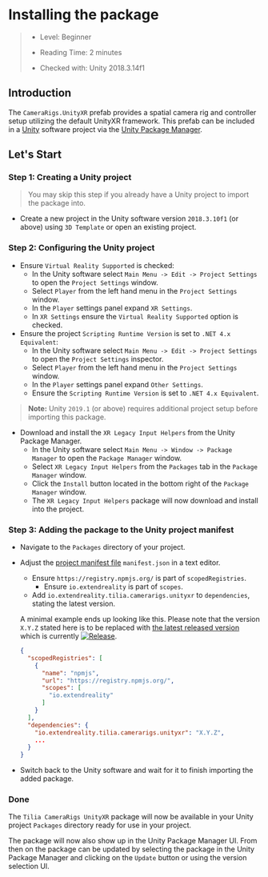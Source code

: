 # Installing the package

> * Level: Beginner
>
> * Reading Time: 2 minutes
>
> * Checked with: Unity 2018.3.14f1

## Introduction

The `CameraRigs.UnityXR` prefab provides a spatial camera rig and controller setup utilizing the default UnityXR framework. This prefab can be included in a [Unity] software project via the [Unity Package Manager].

## Let's Start

### Step 1: Creating a Unity project

> You may skip this step if you already have a Unity project to import the package into.

* Create a new project in the Unity software version `2018.3.10f1` (or above) using `3D Template` or open an existing project.

### Step 2: Configuring the Unity project

* Ensure `Virtual Reality Supported` is checked:
  * In the Unity software select `Main Menu -> Edit -> Project Settings` to open the `Project Settings` window.
  * Select `Player` from the left hand menu in the `Project Settings` window.
  * In the `Player` settings panel expand `XR Settings`.
  * In `XR Settings` ensure the `Virtual Reality Supported` option is checked.
* Ensure the project `Scripting Runtime Version` is set to `.NET 4.x Equivalent`:
  * In the Unity software select `Main Menu -> Edit -> Project Settings` to open the `Project Settings` inspector.
  * Select `Player` from the left hand menu in the `Project Settings` window.
  * In the `Player` settings panel expand `Other Settings`.
  * Ensure the `Scripting Runtime Version` is set to `.NET 4.x Equivalent`.

> **Note:** Unity `2019.1` (or above) requires additional project setup before importing this package.

* Download and install the `XR Legacy Input Helpers` from the Unity Package Manager.
  * In the Unity software select `Main Menu -> Window -> Package Manager` to open the `Package Manager` window.
  * Select `XR Legacy Input Helpers` from the `Packages` tab in the `Package Manager` window.
  * Click the `Install` button located in the bottom right of the `Package Manager` window.
  * The `XR Legacy Input Helpers` package will now download and install into the project.

### Step 3: Adding the package to the Unity project manifest

* Navigate to the `Packages` directory of your project.
* Adjust the [project manifest file][Project-Manifest] `manifest.json` in a text editor.
  * Ensure `https://registry.npmjs.org/` is part of `scopedRegistries`.
    * Ensure `io.extendreality` is part of `scopes`.
  * Add `io.extendreality.tilia.camerarigs.unityxr` to `dependencies`, stating the latest version.

  A minimal example ends up looking like this. Please note that the version `X.Y.Z` stated here is to be replaced with [the latest released version][Latest-Release] which is currently [![Release][Version-Release]][Releases].
  ```json
  {
    "scopedRegistries": [
      {
        "name": "npmjs",
        "url": "https://registry.npmjs.org/",
        "scopes": [
          "io.extendreality"
        ]
      }
    ],
    "dependencies": {
      "io.extendreality.tilia.camerarigs.unityxr": "X.Y.Z",
      ...
    }
  }
  ```
* Switch back to the Unity software and wait for it to finish importing the added package.

### Done

The `Tilia CameraRigs UnityXR` package will now be available in your Unity project `Packages` directory ready for use in your project.

The package will now also show up in the Unity Package Manager UI. From then on the package can be updated by selecting the package in the Unity Package Manager and clicking on the `Update` button or using the version selection UI.

[Unity]: https://unity3d.com/
[Unity Package Manager]: https://docs.unity3d.com/Manual/upm-ui.html
[Project-Manifest]: https://docs.unity3d.com/Manual/upm-manifestPrj.html
[Version-Release]: https://img.shields.io/github/release/ExtendRealityLtd/Tilia.CameraRigs.UnityXR.svg
[Releases]: ../../releases
[Latest-Release]: ../../releases/latest